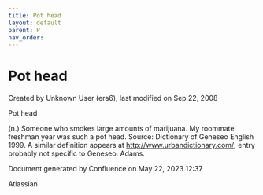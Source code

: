 ```yaml
---
title: Pot head
layout: default
parent: P
nav_order:
---
```


# Pot head

Created by  Unknown User (era6), last modified on Sep 22, 2008

Pot head

(n.) Someone who smokes large amounts of marijuana. My roommate freshman year was such a pot head. Source: Dictionary of Geneseo English 1999. A similar definition appears at http://www.urbandictionary.com/; entry probably not specific to Geneseo. Adams.

Document generated by Confluence on May 22, 2023 12:37

Atlassian
